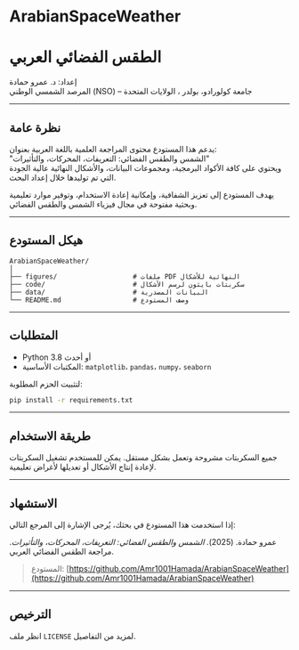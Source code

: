 # ArabianSpaceWeather

# الطقس الفضائي العربي

إعداد: د. عمرو حمادة  
المرصد الشمسي الوطني (NSO) – جامعة كولورادو، بولدر ، الولايات المتحدة

---

## نظرة عامة

يدعم هذا المستودع محتوى المراجعة العلمية باللغة العربية بعنوان:  
"الشمس والطقس الفضائي: التعريفات، المحركات، والتأثيرات"  
ويحتوي على كافة الأكواد البرمجية، ومجموعات البيانات، والأشكال النهائية عالية الجودة التي تم توليدها خلال إعداد البحث.

يهدف المستودع إلى تعزيز الشفافية، وإمكانية إعادة الاستخدام، وتوفير موارد تعليمية وبحثية مفتوحة في مجال فيزياء الشمس والطقس الفضائي.

---

## هيكل المستودع

```
ArabianSpaceWeather/
│
├── figures/                   # ملفات PDF النهائية للأشكال
├── code/                      # سكربتات بايثون لرسم الأشكال
├── data/                      # البيانات المصدرية
└── README.md                  # وصف المستودع
```

---

## المتطلبات

- Python 3.8 أو أحدث  
- المكتبات الأساسية: `matplotlib`، `pandas`، `numpy`، `seaborn`

لتثبيت الحزم المطلوبة:

```bash
pip install -r requirements.txt
```

---

## طريقة الاستخدام

جميع السكربتات مشروحة وتعمل بشكل مستقل. يمكن للمستخدم تشغيل السكربتات لإعادة إنتاج الأشكال أو تعديلها لأغراض تعليمية.

---

## الاستشهاد

إذا استخدمت هذا المستودع في بحثك، يُرجى الإشارة إلى المرجع التالي:

عمرو حمادة. (2025). *الشمس والطقس الفضائي: التعريفات، المحركات، والتأثيرات*. مراجعة الطقس الفضائي العربي.  
> المستودع: [https://github.com/Amr1001Hamada/ArabianSpaceWeather](https://github.com/Amr1001Hamada/ArabianSpaceWeather)

---

## الترخيص

انظر ملف `LICENSE` لمزيد من التفاصيل.
